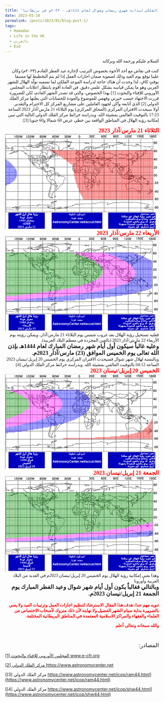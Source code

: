 ```yaml
---
title: 'الحساب الفلكي لبداية شهري رمضان وشوال لعام ١٤٤٤هـ - ٢٠٢٣م في بريطانيا'
date: 2023-01-16
permalink: /posts/2023/01/blog-post-1/
tags:
  - Ramadan
  - Life in the UK
  - بالعربي
  - Eid
---
```

<div dir="rtl"><span style="font-family:Tahoma;">
السلام عليكم ورحمة الله وبركاته

</span></div>

<div dir="rtl"><span style="font-family:Tahoma;">
كنت في نقاش مع أحد الأخوة بخصوص الترتيب لإجازة عيد الفطر القادم (٢٠٢٣م) وكان علينا توقع يوم العيد وذلك لصعوبة ضمان اجازات العمل إذا لم يتم التخطيط لها مسبقا بوقتٍ كافٍ. لذا وجدت أن هناك حاجة لدراسة الموعد الفلكي لما نسميه تولّد الهلال للشهر العربي وهو ما يمكن قياسه بشكل علمي دقيق. في العادة أقوم بانتظار اعلانات المجلس الأوروبي للإفتاء والبحوث [1] بهذا الخصوص، والتي قد تصدر الشهر القادم، لكن للضرورة قررت الاجتهاد حسب خبرتي وفهمي للموضوع والعودة للحسابات التي يعلنها مركز الفلك الدولي [2] الذي أتابعه وأكن لجهود العاملين على مشاريع المركز كل الاحترام والتقدير.
</span></div>

<div dir="rtl"><span style="font-family:Tahoma;">
أولا سيحدث الاقتران المركزي (المحاق المركزي) يوم الثلاثاء 21 مارس/آذار 2023 الساعة 17:23 بالتوقيت العالمي بمشيئة الله. وبدراسة خرائط مركز الفلك الدولي التالية التي تبين إمكانية رؤية الهلال في المناطق الواقعة بين خطي عرض 60 شمالا و60 جنوبا [3]:

</span></div>

<div dir="rtl"><span style="font-family:Tahoma; font-size:14pt; font-weight: bold; color:red;">الثلاثاء 21 مارس/آذار 2023</span></div>
<img src='/images/ram44_1.gif'>

<div dir="rtl"><span style="font-family:Tahoma; font-size:14pt; font-weight: bold; color:red;">الأربعاء 22 مارس/آذار 2023
</span></div>
<img src='/images/ram44_2.gif'>

<br>

<div dir="rtl"><span style="font-family:Tahoma;">
فعليه تستحيل رؤية الهلال بعد غروب شمس يوم الثلاثاء 21 مارس/آذار، ويمكن رؤيته يوم الأربعاء 22 مارس/آذار 2023 (بالعين المجردة في معظم البلاد العربية).
</span></div>

<div dir="rtl"><span style="font-family:Tahoma; font-size:14pt; font-weight: bold;">وعليه غالباٌ سيكون أول أيام شهر رمضان المبارك لعام 1444هـ بإذن الله تعالى يوم الخميس الموافق (23) مارس/آذار 2023م.</span></div>

<div dir="rtl"><span style="font-family:Tahoma;">
وبالنسبة لهلال شهر شوال فسيحدث الاقتران المركزي يوم الخميس 20 إبريل/نيسان 2023 الساعة 04:12 بالتوقيت العالمي بمشيئة الله. وبدراسة خرائط مركز الفلك الدولي [4]:
</span></div>


<div dir="rtl"><span style="font-family:Tahoma; font-size:14pt; font-weight: bold; color:red;">الخميس 20 إبريل/نيسان 2023</span></div>
<img src='/images/shw44_1.gif'>

<div dir="rtl"><span style="font-family:Tahoma; font-size:14pt; font-weight: bold; color:red;">الجمعة 21 إبريل/نيسان 2023</span></div>
<img src='/images/shw44_2.gif'>

<br>

<div dir="rtl"><span style="font-family:Tahoma;">
وهذا يعني إمكانية رؤية الهلال يوم الخميس 20 إبريل/نيسان 2023م في العديد من البلاد العربية وأوروبا </span></div>

<div dir="rtl"><span style="font-family:Tahoma;font-size:14pt; font-weight: bold">وبالتالي فغالباٌ يكون أول أيام شهر شوال وعيد الفطر المبارك يوم الجمعة 21 إبريل/نيسان 2023م.
</span></div>

<br>

<div dir="rtl"><span style="font-family:Tahoma;font-weight: bold; color:red;">
تنويه مهم جدا: هدف هذا المقال الاسترشاد لتنظيم اجازات العمل وترتيبات العيد ولا يعني بالضرورة بداية صيام الشهر الفضيل ولا نهايته لأن ذلك متروك لأصحاب الاختصاص من العلماء والفقهاء والمراكز الاسلامية المعتمدة في المناطق البريطانية المختلفة.

والله سبحانه وتعالى أعلم
</span></div>
<br>

<div dir="rtl"><span style="font-family:Tahoma;font-size:14pt;">المصادر:</span></div>


[[1] المجلس الأوروبي للإفتاء والبحوث www.e-cfr.org ](https://www.e-cfr.org/)
 
[[2] مركز الفلك الدولي https://www.astronomycenter.net ](https://www.astronomycenter.net)

[[3] مركز الفلك الدولي https://www.astronomycenter.net/icop/ram44.html](https://www.astronomycenter.net/icop/ram44.html)

[[4] مركز الفلك الدولي https://www.astronomycenter.net/icop/shw44.html](https://www.astronomycenter.net/icop/shw44.html)

